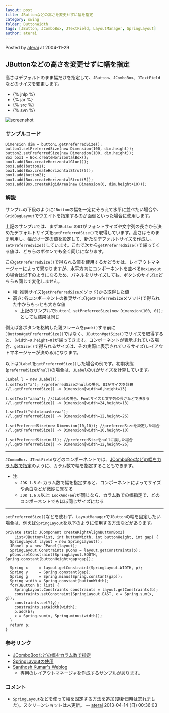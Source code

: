 ```yaml
---
layout: post
title: JButtonなどの高さを変更せずに幅を指定
category: swing
folder: ButtonWidth
tags: [JButton, JComboBox, JTextField, LayoutManager, SpringLayout]
author: aterai
---
```


Posted by [aterai](http://terai.xrea.jp/aterai.html) at 2004-11-29

## JButtonなどの高さを変更せずに幅を指定
高さはデフォルトのまま幅だけを指定して、`JButton`、`JComboBox`、`JTextField`などのサイズを変更します。

- {% jnlp %}
- {% jar %}
- {% src %}
- {% svn %}

<!-- dummy comment line for breaking list -->

![screenshot](http://lh5.ggpht.com/_9Z4BYR88imo/TQTIYyyZqRI/AAAAAAAAASs/SZslQQaTuFc/s800/ButtonWidth.png)

### サンプルコード
<pre class="prettyprint"><code>Dimension dim = button1.getPreferredSize();
button1.setPreferredSize(new Dimension(100, dim.height));
button2.setPreferredSize(new Dimension(100, dim.height));
Box box1 = Box.createHorizontalBox();
box1.add(Box.createHorizontalGlue());
box1.add(button1);
box1.add(Box.createHorizontalStrut(5));
box1.add(button2);
box1.add(Box.createHorizontalStrut(5));
box1.add(Box.createRigidArea(new Dimension(0, dim.height+10)));
</code></pre>

### 解説
サンプルの下段のように`JButton`の幅を一定にそろえて水平に並べたい場合や、`GridBagLayout`でウエイトを指定するのが面倒といった場合に使用します。

上記のサンプルでは、まず`JButton`の`UI`がフォントサイズや文字列の長さから決めたデフォルトサイズを`getPreferredSize()`で取得しています。高さはそのまま利用し、幅だけ一定の値を設定して、新たなデフォルトサイズを作成し、`setPreferredSize()`しています。これで次から`getPreferredSize()`で帰ってくる値は、どちらのボタンでも全く同じになります。

この`getPreferredSize()`で得られる値を使用するかどうかは、レイアウトマネージャーによって異なりますが、水平方向にコンポーネントを並べる`BoxLayout`の場合は以下のようになるため、パネルをリサイズしても、ボタンのサイズはどちらも同じで変化しません。

- 幅: 推奨サイズ(`getPreferredSize`メソッド)から取得した値
- 高さ: 各コンポーネントの推奨サイズ(`getPreferredSize`メソッド)で得られた中からもっとも大きな値
    - 上記のサンプルで`button1.setPreferredSize(new Dimension(100, 0));`としても結果は同じ

<!-- dummy comment line for breaking list -->

例えば各ボタンを格納した親フレームを`pack()`する前に`JButton#getPreferredSize()`ではなく、`JButton#getSize()`でサイズを取得すると、`[width=0,height=0]`が帰ってきます。コンポーネントが表示されている場合、`getSize()`で得られるサイズは、その実際に表示されているサイズ(レイアウトマネージャーが決める)になります。

以下は`JLabel`を`getPreferredSize()`した場合の例です。初期状態(`preferredSize`が`null`)の場合は、`JLabel`の`UI`がサイズを計算しています。

<pre class="prettyprint"><code>JLabel l = new JLabel();
l.setText("a"); //preferredSizeがnullの場合、UIがサイズを計算
//l.getPreferredSize() -&gt; Dimension[width=6,height=13]

l.setText("aaaa"); //JLabelの場合、Fontサイズと文字列の長さなどで決まる
//l.getPreferredSize() -&gt; Dimension[width=24,height=13]

l.setText("&lt;html&gt;aa&lt;br&gt;aa");
//l.getPreferredSize() -&gt; Dimension[width=12,height=26]

l.setPreferredSize(new Dimension(10,10)); //preferredSizeを設定した場合
//l.getPreferredSize() -&gt; Dimension[width=10,height=10]

l.setPreferredSize(null); //preferredSizeをnullに戻した場合
//l.getPreferredSize() -&gt; Dimension[width=12,height=26]
</code></pre>

- - - -
`JComboBox`、`JTextField`などのコンポーネントでは、[JComboBoxなどの幅をカラム数で指定](http://terai.xrea.jp/Swing/SetColumns.html)のように、カラム数で幅を指定することもできます。

- 注:
    - `JDK 1.5.0`: カラム数で幅を指定すると、コンポーネントによってサイズや余白などが微妙に異なる
    - `JDK 1.6.0`以上: `LookAndFeel`が同じなら、カラム数での幅指定で、どのコンポーネントでもほぼ同じサイズになる

<!-- dummy comment line for breaking list -->

- - - -
`setPreferredSize()`などを使わず、`LayoutManager`で`JButton`の幅を固定したい場合は、例えば`SpringLayout`を以下のように使用する方法などがあります。

<pre class="prettyprint"><code>private static JComponent createRightAlignButtonBox2(
    List&lt;JButton&gt;list, int buttonWidth, int buttonHeight, int gap) {
  SpringLayout layout = new SpringLayout();
  JPanel p = new JPanel(layout);
  SpringLayout.Constraints pCons = layout.getConstraints(p);
  pCons.setConstraint(SpringLayout.SOUTH, Spring.constant(buttonHeight+gap+gap));

  Spring x     = layout.getConstraint(SpringLayout.WIDTH, p);
  Spring y     = Spring.constant(gap);
  Spring g     = Spring.minus(Spring.constant(gap));
  Spring width = Spring.constant(buttonWidth);
  for(JButton b: list) {
    SpringLayout.Constraints constraints = layout.getConstraints(b);
    constraints.setConstraint(SpringLayout.EAST, x = Spring.sum(x, g));
    constraints.setY(y);
    constraints.setWidth(width);
    p.add(b);
    x = Spring.sum(x, Spring.minus(width));
  }
  return p;
}
</code></pre>

### 参考リンク
- [JComboBoxなどの幅をカラム数で指定](http://terai.xrea.jp/Swing/SetColumns.html)
- [SpringLayoutの使用](http://terai.xrea.jp/Swing/SpringLayout.html)
- [Santhosh Kumar's Weblog](http://www.jroller.com/santhosh/entry/how_do_you_layout_command)
    - 専用のレイアウトマネージャを作成するサンプルがあります。

<!-- dummy comment line for breaking list -->

### コメント
- `SpringLayout`などを使って幅を固定する方法を追加(更新日時は忘れました)。スクリーンショットは未更新。 -- [aterai](http://terai.xrea.jp/aterai.html) 2013-04-14 (日) 00:36:03

<!-- dummy comment line for breaking list -->

